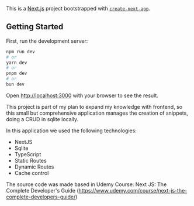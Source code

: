 This is a [Next.js](https://nextjs.org/) project bootstrapped with [`create-next-app`](https://github.com/vercel/next.js/tree/canary/packages/create-next-app).

## Getting Started

First, run the development server:

```bash
npm run dev
# or
yarn dev
# or
pnpm dev
# or
bun dev
```

Open [http://localhost:3000](http://localhost:3000) with your browser to see the result.

This project is part of my plan to expand my knowledge with frontend, so this small but comprehensive application manages the creation of snippets, doing a CRUD in sqlite locally.

In this application we used the following technologies:

- NextJS
- Sqlite
- TypeScript
- Static Routes
- Dynamic Routes
- Cache control

The source code was made based in Udemy Course: Next JS: The Complete Developer's Guide (https://www.udemy.com/course/next-js-the-complete-developers-guide/)
